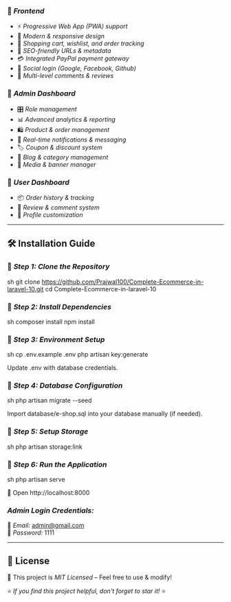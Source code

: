 ### 🔹 *Frontend*
- ⚡ *Progressive Web App (PWA) support*
- 🎨 *Modern & responsive design*
- 🛒 *Shopping cart, wishlist, and order tracking*
- 🔎 *SEO-friendly URLs & metadata*
- 💳 *Integrated PayPal payment gateway*
- 📢 *Social login (Google, Facebook, Github)*
- 💬 *Multi-level comments & reviews*

### 🔹 *Admin Dashboard*
- 🎛 *Role management*
- 📊 *Advanced analytics & reporting*
- 🛍 *Product & order management*
- 🔔 *Real-time notifications & messaging*
- 🏷 *Coupon & discount system*
- 📰 *Blog & category management*
- 📸 *Media & banner manager*

### 🔹 *User Dashboard*
- 📦 *Order history & tracking*
- 💬 *Review & comment system*
- 🔧 *Profile customization*

---

## 🛠 Installation Guide

### 🔹 *Step 1: Clone the Repository*
sh
git clone https://github.com/Prajwal100/Complete-Ecommerce-in-laravel-10.git
cd Complete-Ecommerce-in-laravel-10


### 🔹 *Step 2: Install Dependencies*
sh
composer install
npm install


### 🔹 *Step 3: Environment Setup*
sh
cp .env.example .env
php artisan key:generate

Update .env with database credentials.

### 🔹 *Step 4: Database Configuration*
sh
php artisan migrate --seed

Import database/e-shop.sql into your database manually (if needed).

### 🔹 *Step 5: Setup Storage*
sh
php artisan storage:link


### 🔹 *Step 6: Run the Application*
sh
php artisan serve

🔗 Open http://localhost:8000

### *Admin Login Credentials:*
📧 *Email:* admin@gmail.com  
🔑 *Password:* 1111

---

## 📜 License
🔹 This project is *MIT Licensed* – Feel free to use & modify!

⭐ *If you find this project helpful, don't forget to star it!* ⭐
